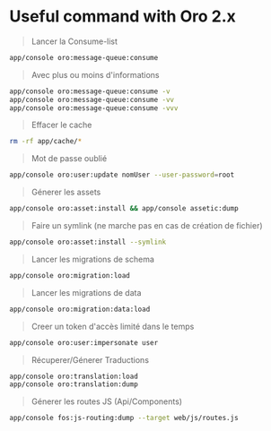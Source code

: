 Useful command with Oro 2.x
========================


> Lancer la Consume-list

```bash
app/console oro:message-queue:consume
 ```

> Avec plus ou moins d'informations

```bash
app/console oro:message-queue:consume -v
app/console oro:message-queue:consume -vv
app/console oro:message-queue:consume -vvv
 ```
   
> Effacer le cache 

```bash
rm -rf app/cache/*
```

> Mot de passe oublié

```bash
app/console oro:user:update nomUser --user-password=root
```

> Génerer les assets

```bash
app/console oro:asset:install && app/console assetic:dump
```

> Faire un symlink (ne marche pas en cas de création de fichier)

```bash
app/console oro:asset:install --symlink
```

> Lancer les migrations de schema

```bash
app/console oro:migration:load
```

> Lancer les migrations de data

```bash
app/console oro:migration:data:load
```

> Creer un token d'accès limité dans le temps

```bash
app/console oro:user:impersonate user 
```

> Récuperer/Génerer Traductions

```bash
app/console oro:translation:load
app/console oro:translation:dump 
```

> Génerer les routes JS (Api/Components)

```bash
app/console fos:js-routing:dump --target web/js/routes.js 
```